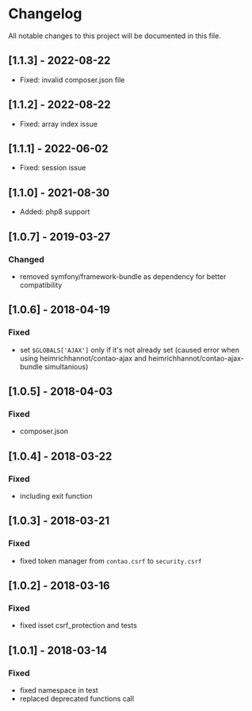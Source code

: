 # Changelog
All notable changes to this project will be documented in this file.

## [1.1.3] - 2022-08-22
- Fixed: invalid composer.json file

## [1.1.2] - 2022-08-22
- Fixed: array index issue

## [1.1.1] - 2022-06-02
- Fixed: session issue

## [1.1.0] - 2021-08-30

- Added: php8 support

## [1.0.7] - 2019-03-27

### Changed
- removed symfony/framework-bundle as dependency for better compatibility

## [1.0.6] - 2018-04-19

### Fixed
- set `$GLOBALS['AJAX']` only if it's not already set (caused error when using heimrichhannot/contao-ajax and heimrichhannot/contao-ajax-bundle simultanious)

## [1.0.5] - 2018-04-03

### Fixed
- composer.json

## [1.0.4] - 2018-03-22

### Fixed
- including exit function

## [1.0.3] - 2018-03-21

### Fixed
- fixed token manager from `contao.csrf` to `security.csrf`

## [1.0.2] - 2018-03-16

### Fixed
- fixed isset csrf_protection and tests

## [1.0.1] - 2018-03-14

### Fixed
- fixed namespace in test
- replaced deprecated functions call
